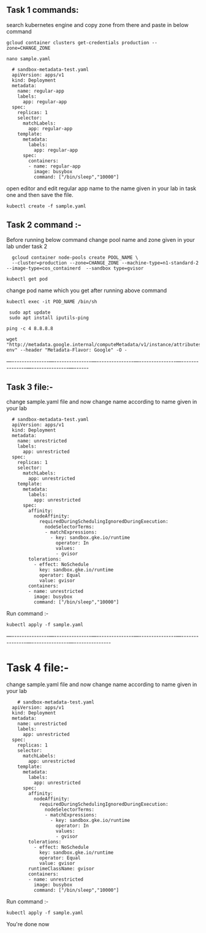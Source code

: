 
## Task 1 commands:

search kubernetes engine and copy zone from there and paste in below command
```
gcloud container clusters get-credentials production --zone=CHANGE_ZONE
```
```
nano sample.yaml
```
```
  # sandbox-metadata-test.yaml
  apiVersion: apps/v1
  kind: Deployment
  metadata:
    name: regular-app
    labels:
      app: regular-app
  spec:
    replicas: 1
    selector:
      matchLabels:
        app: regular-app
    template:
      metadata:
        labels:
          app: regular-app
      spec:
        containers:
        - name: regular-app
          image: busybox
          command: ["/bin/sleep","10000"]
```

open editor and edit regular app name to the name given in your lab in task one and then save the file.

```
kubectl create -f sample.yaml
```

## Task 2 command :-
Before running below command change pool name and zone given in your lab under task 2

```
  gcloud container node-pools create POOL_NAME \
  --cluster=production --zone=CHANGE_ZONE --machine-type=n1-standard-2 --image-type=cos_containerd  --sandbox type=gvisor
```
```
kubectl get pod
```

change pod name which you get after running above command

```
kubectl exec -it POD_NAME /bin/sh
```
```
 sudo apt update
 sudo apt install iputils-ping
```

```
ping -c 4 8.8.8.8
```

```
wget "http://metadata.google.internal/computeMetadata/v1/instance/attributes/kube-env" --header "Metadata-Flavor: Google" -O -
```

—---------------—---------------—---------------—---------------—---------------—---------------—------



## Task 3 file:-

change sample.yaml file and now change name according to name given in your lab
```
  # sandbox-metadata-test.yaml
  apiVersion: apps/v1
  kind: Deployment
  metadata:
    name: unrestricted
    labels:
      app: unrestricted
  spec:
    replicas: 1
    selector:
      matchLabels:
        app: unrestricted
    template:
      metadata:
        labels:
          app: unrestricted
      spec:
        affinity:
          nodeAffinity:
            requiredDuringSchedulingIgnoredDuringExecution:
              nodeSelectorTerms:
              - matchExpressions:
                - key: sandbox.gke.io/runtime
                  operator: In
                  values:
                  - gvisor
        tolerations:
          - effect: NoSchedule
            key: sandbox.gke.io/runtime
            operator: Equal
            value: gvisor
        containers:
        - name: unrestricted
          image: busybox
          command: ["/bin/sleep","10000"]
```

Run command :-  

```
kubectl apply -f sample.yaml
```
—---------------—---------------—---------------—---------------—---------------—---------------—---------------



 # Task 4 file:-
 
 change sample.yaml file and now change name according to name given in your lab

```
    # sandbox-metadata-test.yaml
  apiVersion: apps/v1
  kind: Deployment
  metadata:
    name: unrestricted
    labels:
      app: unrestricted
  spec:
    replicas: 1
    selector:
      matchLabels:
        app: unrestricted
    template:
      metadata:
        labels:
          app: unrestricted
      spec:
        affinity:
          nodeAffinity:
            requiredDuringSchedulingIgnoredDuringExecution:
              nodeSelectorTerms:
              - matchExpressions:
                - key: sandbox.gke.io/runtime
                  operator: In
                  values:
                  - gvisor
        tolerations:
          - effect: NoSchedule
            key: sandbox.gke.io/runtime
            operator: Equal
            value: gvisor
        runtimeClassName: gvisor
        containers:
        - name: unrestricted
          image: busybox
          command: ["/bin/sleep","10000"]
```

Run command :-  

```
kubectl apply -f sample.yaml
```

You're done now

